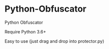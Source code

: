 # Python-Obfuscator
Python Obfuscator

Require Python 3.6+

Easy to use (just drag and drop into protector.py)

